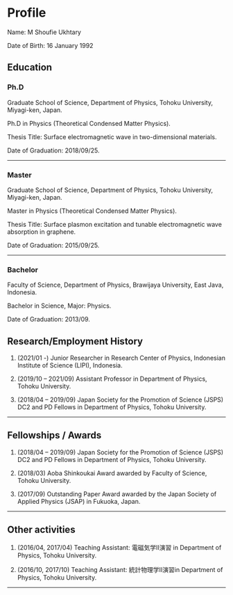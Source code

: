 # Profile

Name: M Shoufie Ukhtary

Date of Birth: 16 January 1992

## Education

### Ph.D
Graduate School of Science, Department of Physics, Tohoku University, Miyagi-ken, Japan.

Ph.D in Physics (Theoretical Condensed Matter Physics).

Thesis Title: Surface electromagnetic wave in two-dimensional materials. 

Date of Graduation: 2018/09/25.

---

### Master

Graduate School of Science, Department of Physics, Tohoku University, Miyagi-ken, Japan.

Master in Physics (Theoretical Condensed Matter Physics).

Thesis Title: Surface plasmon excitation and tunable electromagnetic wave absorption in graphene. 

Date of Graduation: 2015/09/25.

---

### Bachelor 

Faculty of Science, Department of Physics, Brawijaya University, East Java, Indonesia.

Bachelor in Science, Major: Physics.

Date of Graduation: 2013/09. 


## Research/Employment History

1.	(2021/01 -) Junior Researcher in Research Center of Physics, Indonesian Institute of Science (LIPI), Indonesia.

2.	(2019/10 – 2021/09) Assistant Professor in Department of Physics, Tohoku University.

3.	(2018/04 – 2019/09) Japan Society for the Promotion of Science (JSPS) DC2 and PD Fellows in Department of Physics, Tohoku University. 

---

## Fellowships / Awards

1.	(2018/04 – 2019/09) Japan Society for the Promotion of Science (JSPS) DC2 and PD Fellows in Department of Physics, Tohoku University. 

2.	(2018/03) Aoba Shinkoukai Award awarded by Faculty of Science, Tohoku University.

3.	(2017/09) Outstanding Paper Award awarded by the Japan Society of Applied Physics (JSAP) in Fukuoka, Japan.

---

## Other activities

1.	(2016/04, 2017/04) Teaching Assistant: 電磁気学II演習 in Department of Physics, Tohoku University. 

2.	(2016/10, 2017/10) Teaching Assistant: 統計物理学II演習in Department of Physics, Tohoku University. 

---

